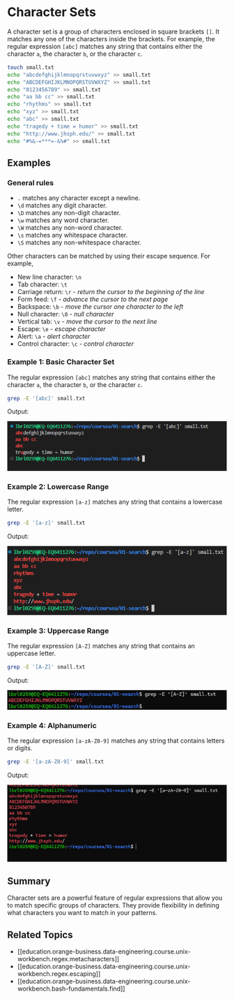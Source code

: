 # Character Sets

A character set is a group of characters enclosed in square brackets `[]`. It matches any one of the characters inside the brackets. For example, the regular expression `[abc]` matches any string that contains either the character `a`, the character `b`, or the character `c`.

```bash
touch small.txt
echo "abcdefghijklmnopqrstuvwxyz" >> small.txt
echo "ABCDEFGHIJKLMNOPQRSTUVWXYZ" >> small.txt
echo "0123456789" >> small.txt
echo "aa bb cc" >> small.txt
echo "rhythms" >> small.txt
echo "xyz" >> small.txt
echo "abc" >> small.txt
echo "tragedy + time = humor" >> small.txt
echo "http://www.jhsph.edu/" >> small.txt
echo "#%&-=***=-&%#" >> small.txt
```

## Examples

### General rules

- `.` matches any character except a newline.
- `\d` matches any digit character.
- `\D` matches any non-digit character.
- `\w` matches any word character.
- `\W` matches any non-word character.
- `\s` matches any whitespace character.
- `\S` matches any non-whitespace character.

Other characters can be matched by using their escape sequence. For example,

- New line character: `\n`
- Tab character: `\t`
- Carriage return: `\r` - *return the cursor to the beginning of the line*
- Form feed: `\f` - *advance the cursor to the next page*
- Backspace: `\b` - *move the cursor one character to the left*
- Null character: `\0` - *null character*
- Vertical tab: `\v` - *move the cursor to the next line*
- Escape: `\e` - *escape character*
- Alert: `\a` - *alert character*
- Control character: `\c` - *control character*

### Example 1: Basic Character Set

The regular expression `[abc]` matches any string that contains either the character `a`, the character `b`, or the character `c`.

```bash
grep -E '[abc]' small.txt
```

Output:

![Character set [abc] example](assets/images/unix-workbench/image.png)

### Example 2: Lowercase Range

The regular expression `[a-z]` matches any string that contains a lowercase letter.

```bash
grep -E '[a-z]' small.txt
```

Output:

![Lowercase range [a-z] example](assets/images/unix-workbench/image-1.png)

### Example 3: Uppercase Range

The regular expression `[A-Z]` matches any string that contains an uppercase letter.

```bash
grep -E '[A-Z]' small.txt
```

Output:

![Uppercase range [A-Z] example](assets/images/unix-workbench/image-2.png)

### Example 4: Alphanumeric

The regular expression `[a-zA-Z0-9]` matches any string that contains letters or digits.

```bash
grep -E '[a-zA-Z0-9]' small.txt
```

Output:

![Alphanumeric range [a-zA-Z0-9] example](assets/images/unix-workbench/image-3.png)

## Summary

Character sets are a powerful feature of regular expressions that allow you to match specific groups of characters. They provide flexibility in defining what characters you want to match in your patterns.

## Related Topics

- [[education.orange-business.data-engineering.course.unix-workbench.regex.metacharacters]]
- [[education.orange-business.data-engineering.course.unix-workbench.regex.escaping]]
- [[education.orange-business.data-engineering.course.unix-workbench.bash-fundamentals.find]]
